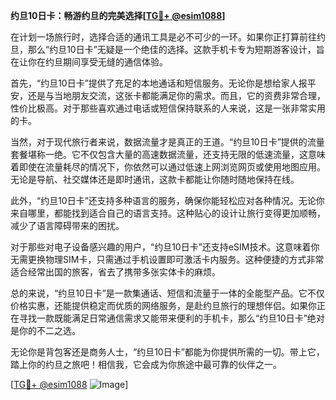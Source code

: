 **约旦10日卡：畅游约旦的完美选择[[TG💪+ @esim1088](https://t.me/s/esim1088)]**

在计划一场旅行时，选择合适的通讯工具是必不可少的一环。如果你正打算前往约旦，那么“约旦10日卡”无疑是一个绝佳的选择。这款手机卡专为短期游客设计，旨在让你在约旦期间享受无缝的通信体验。

首先，“约旦10日卡”提供了充足的本地通话和短信服务。无论你是想给家人报平安，还是与当地朋友交流，这张卡都能满足你的需求。而且，它的资费非常合理，性价比极高。对于那些喜欢通过电话或短信保持联系的人来说，这是一张非常实用的卡。

当然，对于现代旅行者来说，数据流量才是真正的王道。“约旦10日卡”提供的流量套餐堪称一绝。它不仅包含大量的高速数据流量，还支持无限的低速流量，这意味着即使在流量耗尽的情况下，你依然可以通过低速上网浏览网页或使用地图应用。无论是导航、社交媒体还是即时通讯，这款卡都能让你随时随地保持在线。

此外，“约旦10日卡”还支持多种语言的服务，确保你能轻松应对各种情况。无论你来自哪里，都能找到适合自己的语言支持。这种贴心的设计让旅行变得更加顺畅，减少了语言障碍带来的困扰。

对于那些对电子设备感兴趣的用户，“约旦10日卡”还支持eSIM技术。这意味着你无需更换物理SIM卡，只需通过手机设置即可激活卡内服务。这种便捷的方式非常适合经常出国的旅客，省去了携带多张实体卡的麻烦。

总的来说，“约旦10日卡”是一款集通话、短信和流量于一体的全能型产品。它不仅价格实惠，还能提供稳定而优质的网络服务，是赴约旦旅行的理想伴侣。如果你正在寻找一款既能满足日常通信需求又能带来便利的手机卡，那么“约旦10日卡”绝对是你的不二之选。

无论你是背包客还是商务人士，“约旦10日卡”都能为你提供所需的一切。带上它，踏上你的约旦之旅吧！相信我，它会成为你旅途中最可靠的伙伴之一。

[[TG💪+ @esim1088](https://t.me/s/esim1088) ![Image](https://i.postimg.cc/4NQfJmqS/Snipaste-2025-05-13-00-14-12.png)]